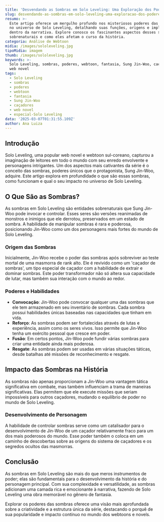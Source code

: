 ```yaml
---
title: 'Desvendando as Sombras em Solo Leveling: Uma Exploração dos Poderes Únicos'
slug: desvendando-as-sombras-em-solo-leveling-uma-exploracao-dos-poderes-unicos
resumo: >-
  Este artigo oferece um mergulho profundo nos misteriosos poderes das sombras
  no universo de Solo Leveling, detalhando suas funções, origens e implicações
  dentro da narrativa. Explore conosco os fascinantes aspectos desses seres
  sobrenaturais e como eles afetam o curso da história.
categoria: Análise de Webtoon
midia: /images/sololeveling.jpg
tipoMidia: imagem
thumb: /images/sololeveling.jpg
keywords: >-
  Solo Leveling, sombras, poderes, webtoon, fantasia, Sung Jin-Woo, caçadores,
  web novel
tags:
  - Solo Leveling
  - sombras
  - poderes
  - webtoon
  - fantasia
  - Sung Jin-Woo
  - caçadores
  - web novel
  - especial-Solo Leveling
data: '2025-03-07T01:31:55.109Z'
author: Ana Luiza
---
```


## Introdução
Solo Leveling, uma popular web novel e webtoon sul-coreano, capturou a imaginação de leitores em todo o mundo com seu enredo envolvente e personagens intrigantes. Um dos aspectos mais cativantes da série é o conceito das sombras, poderes únicos que o protagonista, Sung Jin-Woo, adquire. Este artigo explora em profundidade o que são essas sombras, como funcionam e qual o seu impacto no universo de Solo Leveling.

## O Que São as Sombras?
As sombras em Solo Leveling são entidades sobrenaturais que Sung Jin-Woo pode invocar e controlar. Esses seres são versões reanimadas de monstros e inimigos que ele derrotou, preservados em um estado de sombra. A habilidade de manipular sombras é rara e poderosa, posicionando Jin-Woo como um dos personagens mais fortes do mundo de Solo Leveling.

### Origem das Sombras
Inicialmente, Jin-Woo recebe o poder das sombras após sobreviver ao teste mortal de uma masmorra de rank alto. Ele é revivido como um 'caçador de sombras', um tipo especial de caçador com a habilidade de extrair e dominar sombras. Este poder transformador não só altera sua capacidade de lutar, mas também sua interação com o mundo ao redor.

### Poderes e Habilidades
- **Convocação**: Jin-Woo pode convocar qualquer uma das sombras que ele tem armazenado em seu inventário de sombras. Cada sombra possui habilidades únicas baseadas nas capacidades que tinham em vida.
- **Reforço**: As sombras podem ser fortalecidas através de lutas e experiência, assim como os seres vivos. Isso permite que Jin-Woo tenha um exército pessoal que cresce em poder.
- **Fusão**: Em certos pontos, Jin-Woo pode fundir várias sombras para criar uma entidade ainda mais poderosa.
- **Resgate**: As sombras podem ser usadas em várias situações táticas, desde batalhas até missões de reconhecimento e resgate.

## Impacto das Sombras na História
As sombras não apenas proporcionam a Jin-Woo uma vantagem tática significativa em combate, mas também influenciam a trama de maneiras significativas. Elas permitem que ele execute missões que seriam impossíveis para outros caçadores, mudando o equilíbrio de poder no mundo de Solo Leveling.

### Desenvolvimento de Personagem
A habilidade de controlar sombras serve como um catalisador para o desenvolvimento de Jin-Woo de um caçador relativamente fraco para um dos mais poderosos do mundo. Esse poder também o coloca em um caminho de descobertas sobre as origens do sistema de caçadores e os segredos ocultos das masmorras.

## Conclusão
As sombras em Solo Leveling são mais do que meros instrumentos de poder; elas são fundamentais para o desenvolvimento da história e do personagem principal. Com sua complexidade e versatilidade, as sombras adicionam uma camada rica e emocionante à narrativa, fazendo de Solo Leveling uma obra memorável no gênero de fantasia.

Explorar os poderes das sombras oferece uma visão mais aprofundada sobre a criatividade e a estrutura única da série, destacando o porquê de sua popularidade e impacto contínuo no mundo dos webtoons e novels.
